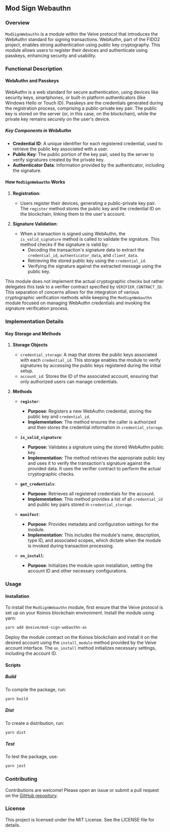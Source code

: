 ## **Mod Sign Webauthn**

### **Overview**

`ModSignWebauthn` is a module within the Veive protocol that introduces the WebAuthn standard for signing transactions. WebAuthn, part of the FIDO2 project, enables strong authentication using public key cryptography. This module allows users to register their devices and authenticate using passkeys, enhancing security and usability.

### **Functional Description**

#### **WebAuthn and Passkeys**

WebAuthn is a web standard for secure authentication, using devices like security keys, smartphones, or built-in platform authenticators (like Windows Hello or Touch ID). Passkeys are the credentials generated during the registration process, comprising a public-private key pair. The public key is stored on the server (or, in this case, on the blockchain), while the private key remains securely on the user's device.

##### **Key Components in WebAuthn**

- **Credential ID**: A unique identifier for each registered credential, used to retrieve the public key associated with a user.
- **Public Key**: The public portion of the key pair, used by the server to verify signatures created by the private key.
- **Authenticator Data**: Information provided by the authenticator, including the signature.

#### **How `ModSignWebauthn` Works**

1. **Registration**:
   - Users register their devices, generating a public-private key pair. The `register` method stores the public key and the credential ID on the blockchain, linking them to the user's account.

2. **Signature Validation**:
   - When a transaction is signed using WebAuthn, the `is_valid_signature` method is called to validate the signature. This method checks if the signature is valid by:
     - Decoding the transaction's signature data to extract the `credential_id`, `authenticator_data`, and `client_data`.
     - Retrieving the stored public key using the `credential_id`.
     - Verifying the signature against the extracted message using the public key.

This module does not implement the actual cryptographic checks but rather delegates this task to a verifier contract specified by `VERIFIER_CONTRACT_ID`. This separation of concerns allows for the integration of various cryptographic verification methods while keeping the `ModSignWebauthn` module focused on managing WebAuthn credentials and invoking the signature verification process.

### **Implementation Details**

#### **Key Storage and Methods**

1. **Storage Objects**
   - `credential_storage`: A map that stores the public keys associated with each `credential_id`. This storage enables the module to verify signatures by accessing the public keys registered during the initial setup.
   - `account_id`: Stores the ID of the associated account, ensuring that only authorized users can manage credentials.

2. **Methods**
   - **`register`**:
     - **Purpose**: Registers a new WebAuthn credential, storing the public key and `credential_id`.
     - **Implementation**: The method ensures the caller is authorized and then stores the credential information in `credential_storage`.

   - **`is_valid_signature`**:
     - **Purpose**: Validates a signature using the stored WebAuthn public key.
     - **Implementation**: The method retrieves the appropriate public key and uses it to verify the transaction's signature against the provided data. It uses the verifier contract to perform the actual cryptographic checks.

   - **`get_credentials`**:
     - **Purpose**: Retrieves all registered credentials for the account.
     - **Implementation**: This method provides a list of all `credential_id` and public key pairs stored in `credential_storage`.

   - **`manifest`**:
     - **Purpose**: Provides metadata and configuration settings for the module.
     - **Implementation**: This includes the module's name, description, type ID, and associated scopes, which dictate when the module is invoked during transaction processing.

   - **`on_install`**:
     - **Purpose**: Initializes the module upon installation, setting the account ID and other necessary configurations.

### **Usage**

#### **Installation**

To install the `ModSignWebauthn` module, first ensure that the Veive protocol is set up on your Koinos blockchain environment. Install the module using yarn:

```bash
yarn add @veive/mod-sign-webauthn-as
```

Deploy the module contract on the Koinos blockchain and install it on the desired account using the `install_module` method provided by the Veive account interface. The `on_install` method initializes necessary settings, including the account ID.

#### **Scripts**

##### Build

To compile the package, run:

```bash
yarn build
```

##### Dist

To create a distribution, run:

```bash
yarn dist
```

##### Test

To test the package, use:

```bash
yarn jest
```

### **Contributing**

Contributions are welcome! Please open an issue or submit a pull request on the [GitHub repository](https://github.com/veiveprotocol).

### **License**

This project is licensed under the MIT License. See the LICENSE file for details.